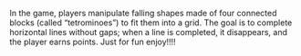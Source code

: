  In the game, players manipulate falling shapes made of four connected blocks (called “tetrominoes”) to fit them into a grid. The goal is to complete horizontal lines without gaps; when a line is completed, it disappears, and the player earns points.
Just for fun enjoy!!!!
